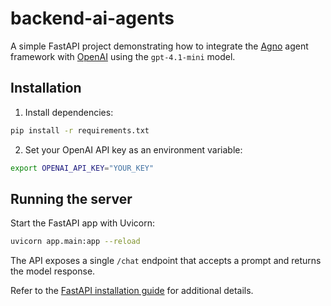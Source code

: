 # backend-ai-agents

A simple FastAPI project demonstrating how to integrate the [Agno](https://docs.agno.com/introduction/agents) agent framework with [OpenAI](https://platform.openai.com/docs/) using the `gpt-4.1-mini` model.

## Installation

1. Install dependencies:

```bash
pip install -r requirements.txt
```

2. Set your OpenAI API key as an environment variable:

```bash
export OPENAI_API_KEY="YOUR_KEY"
```

## Running the server

Start the FastAPI app with Uvicorn:

```bash
uvicorn app.main:app --reload
```

The API exposes a single `/chat` endpoint that accepts a prompt and returns the model response.

Refer to the [FastAPI installation guide](https://fastapi.tiangolo.com/#installation) for additional details.
